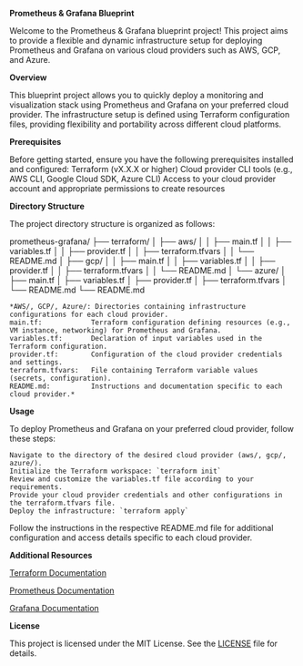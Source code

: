 **Prometheus & Grafana Blueprint** 

 Welcome to the Prometheus & Grafana blueprint project! This project aims to provide a flexible and dynamic infrastructure setup for deploying Prometheus and Grafana on various cloud providers such as AWS, GCP, and Azure.

**Overview**

This blueprint project allows you to quickly deploy a monitoring and visualization stack using Prometheus and Grafana on your preferred cloud provider. The infrastructure setup is defined using Terraform configuration files, providing flexibility and portability across different cloud platforms.

**Prerequisites** 

Before getting started, ensure you have the following prerequisites installed and configured:
Terraform (vX.X.X or higher)
Cloud provider CLI tools (e.g., AWS CLI, Google Cloud SDK, Azure CLI)
Access to your cloud provider account and appropriate permissions to create resources

**Directory Structure** 

The project directory structure is organized as follows:

prometheus-grafana/
├── terraform/
│   ├── aws/
│   │   ├── main.tf
│   │   ├── variables.tf
│   │   ├── provider.tf
│   │   ├── terraform.tfvars
│   │   └── README.md
│   ├── gcp/
│   │   ├── main.tf
│   │   ├── variables.tf
│   │   ├── provider.tf
│   │   ├── terraform.tfvars
│   │   └── README.md
│   └── azure/
│       ├── main.tf
│       ├── variables.tf
│       ├── provider.tf
│       ├── terraform.tfvars
│       └── README.md
└── README.md

    *AWS/, GCP/, Azure/: Directories containing infrastructure configurations for each cloud provider.
    main.tf:            Terraform configuration defining resources (e.g., VM instance, networking) for Prometheus and Grafana.
    variables.tf:       Declaration of input variables used in the Terraform configuration.
    provider.tf:        Configuration of the cloud provider credentials and settings.
    terraform.tfvars:   File containing Terraform variable values (secrets, configuration).
    README.md:          Instructions and documentation specific to each cloud provider.*

**Usage**

To deploy Prometheus and Grafana on your preferred cloud provider, follow these steps:

    Navigate to the directory of the desired cloud provider (aws/, gcp/, azure/).
    Initialize the Terraform workspace: `terraform init`
    Review and customize the variables.tf file according to your requirements.
    Provide your cloud provider credentials and other configurations in the terraform.tfvars file.
    Deploy the infrastructure: `terraform apply`

Follow the instructions in the respective README.md file for additional configuration and access details specific to each cloud provider.

**Additional Resources** 
    
[Terraform Documentation](https://developer.hashicorp.com/terraform)

[Prometheus Documentation](https://prometheus.io/docs/introduction/overview/)

[Grafana Documentation](https://grafana.com/docs/grafana/latest/)


**License**

This project is licensed under the MIT License. See the [LICENSE](LICENSE) file for details.

